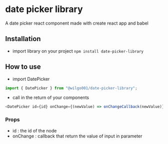 # date picker library
A date picker react component made with create react app and babel

## Installation
- import library on your project
```npm install date-picker-library```

## How to use
- import DatePicker
```js
import { DatePicker } from "@wilgo001/date-picker-library";
```
 - call in the return of your components
 ```js
 <DatePicker id={id} onChange={(newValue) => onChangeCallback(newValue)}/>
 ```

 ### Props
- id : the id of the node
- onChange : callback that return the value of input in parameter